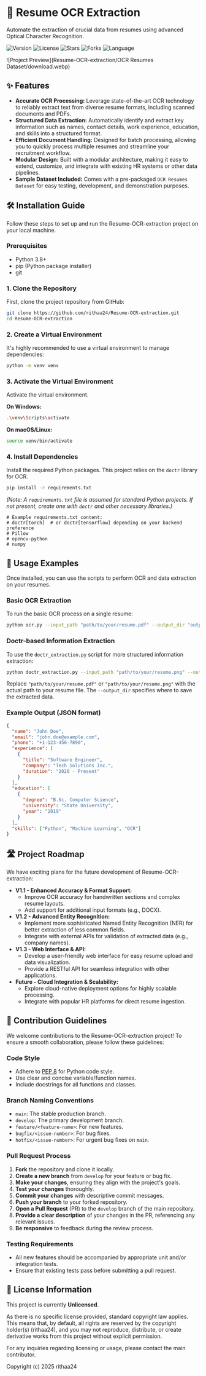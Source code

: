 # 📝 Resume OCR Extraction

Automate the extraction of crucial data from resumes using advanced Optical Character Recognition.

![Version](https://img.shields.io/badge/version-1.0.0-blue)
![License](https://img.shields.io/badge/license-Unlicensed-lightgrey)
![Stars](https://img.shields.io/github/stars/rithaa24/Resume-OCR-extraction?style=social)
![Forks](https://img.shields.io/github/forks/rithaa24/Resume-OCR-extraction?style=social)
![Language](https://img.shields.io/badge/language-Python-blue)

![Project Preview](Resume-OCR-extraction/OCR Resumes Dataset/download.webp)


## ✨ Features

*   **Accurate OCR Processing:** Leverage state-of-the-art OCR technology to reliably extract text from diverse resume formats, including scanned documents and PDFs.
*   **Structured Data Extraction:** Automatically identify and extract key information such as names, contact details, work experience, education, and skills into a structured format.
*   **Efficient Document Handling:** Designed for batch processing, allowing you to quickly process multiple resumes and streamline your recruitment workflow.
*   **Modular Design:** Built with a modular architecture, making it easy to extend, customize, and integrate with existing HR systems or other data pipelines.
*   **Sample Dataset Included:** Comes with a pre-packaged `OCR Resumes Dataset` for easy testing, development, and demonstration purposes.


## 🛠️ Installation Guide

Follow these steps to set up and run the Resume-OCR-extraction project on your local machine.

### Prerequisites

*   Python 3.8+
*   pip (Python package installer)
*   git

### 1. Clone the Repository

First, clone the project repository from GitHub:

```bash
git clone https://github.com/rithaa24/Resume-OCR-extraction.git
cd Resume-OCR-extraction
```

### 2. Create a Virtual Environment

It's highly recommended to use a virtual environment to manage dependencies:

```bash
python -m venv venv
```

### 3. Activate the Virtual Environment

Activate the virtual environment.

**On Windows:**

```bash
.\venv\Scripts\activate
```

**On macOS/Linux:**

```bash
source venv/bin/activate
```

### 4. Install Dependencies

Install the required Python packages. This project relies on the `doctr` library for OCR.

```bash
pip install -r requirements.txt
```

*(Note: A `requirements.txt` file is assumed for standard Python projects. If not present, create one with `doctr` and other necessary libraries.)*

```
# Example requirements.txt content:
# doctr[torch]  # or doctr[tensorflow] depending on your backend preference
# Pillow
# opencv-python
# numpy
```


## 🚀 Usage Examples

Once installed, you can use the scripts to perform OCR and data extraction on your resumes.

### Basic OCR Extraction

To run the basic OCR process on a single resume:

```bash
python ocr.py --input_path "path/to/your/resume.pdf" --output_dir "output/"
```

### Doctr-based Information Extraction

To use the `doctr_extraction.py` script for more structured information extraction:

```bash
python doctr_extraction.py --input_path "path/to/your/resume.png" --output_format "json"
```

Replace `"path/to/your/resume.pdf"` or `"path/to/your/resume.png"` with the actual path to your resume file. The `--output_dir` specifies where to save the extracted data.

### Example Output (JSON format)

```json
{
  "name": "John Doe",
  "email": "john.doe@example.com",
  "phone": "+1-123-456-7890",
  "experience": [
    {
      "title": "Software Engineer",
      "company": "Tech Solutions Inc.",
      "duration": "2020 - Present"
    }
  ],
  "education": [
    {
      "degree": "B.Sc. Computer Science",
      "university": "State University",
      "year": "2019"
    }
  ],
  "skills": ["Python", "Machine Learning", "OCR"]
}
```



## 🛣️ Project Roadmap

We have exciting plans for the future development of Resume-OCR-extraction:

*   **V1.1 - Enhanced Accuracy & Format Support:**
    *   Improve OCR accuracy for handwritten sections and complex resume layouts.
    *   Add support for additional input formats (e.g., DOCX).
*   **V1.2 - Advanced Entity Recognition:**
    *   Implement more sophisticated Named Entity Recognition (NER) for better extraction of less common fields.
    *   Integrate with external APIs for validation of extracted data (e.g., company names).
*   **V1.3 - Web Interface & API:**
    *   Develop a user-friendly web interface for easy resume upload and data visualization.
    *   Provide a RESTful API for seamless integration with other applications.
*   **Future - Cloud Integration & Scalability:**
    *   Explore cloud-native deployment options for highly scalable processing.
    *   Integrate with popular HR platforms for direct resume ingestion.


## 🤝 Contribution Guidelines

We welcome contributions to the Resume-OCR-extraction project! To ensure a smooth collaboration, please follow these guidelines:

### Code Style

*   Adhere to [PEP 8](https://www.python.org/dev/peps/pep-0008/) for Python code style.
*   Use clear and concise variable/function names.
*   Include docstrings for all functions and classes.

### Branch Naming Conventions

*   `main`: The stable production branch.
*   `develop`: The primary development branch.
*   `feature/<feature-name>`: For new features.
*   `bugfix/<issue-number>`: For bug fixes.
*   `hotfix/<issue-number>`: For urgent bug fixes on `main`.

### Pull Request Process

1.  **Fork** the repository and clone it locally.
2.  **Create a new branch** from `develop` for your feature or bug fix.
3.  **Make your changes**, ensuring they align with the project's goals.
4.  **Test your changes** thoroughly.
5.  **Commit your changes** with descriptive commit messages.
6.  **Push your branch** to your forked repository.
7.  **Open a Pull Request** (PR) to the `develop` branch of the main repository.
8.  **Provide a clear description** of your changes in the PR, referencing any relevant issues.
9.  **Be responsive** to feedback during the review process.

### Testing Requirements

*   All new features should be accompanied by appropriate unit and/or integration tests.
*   Ensure that existing tests pass before submitting a pull request.


## 📜 License Information

This project is currently **Unlicensed**.

As there is no specific license provided, standard copyright law applies. This means that, by default, all rights are reserved by the copyright holder(s) (rithaa24), and you may not reproduce, distribute, or create derivative works from this project without explicit permission.

For any inquiries regarding licensing or usage, please contact the main contributor.

Copyright (c) 2025 rithaa24
